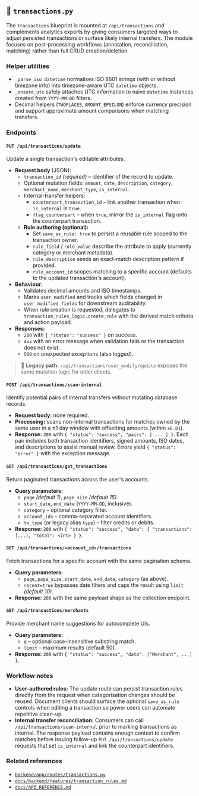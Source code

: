 ## 📘 `transactions.py`

The `transactions` blueprint is mounted at `/api/transactions` and complements
analytics exports by giving consumers targeted ways to adjust persisted
transactions or surface likely internal transfers. The module focuses on
post-processing workflows (annotation, reconciliation, matching) rather than
full CRUD creation/deletion.

### Helper utilities

- `_parse_iso_datetime` normalises ISO 8601 strings (with or without timezone
  info) into timezone-aware UTC `datetime` objects.
- `_ensure_utc` safely attaches UTC information to naive `datetime` instances
  created from `YYYY-MM-DD` filters.
- Decimal helpers (`TWOPLACES`, `AMOUNT_EPSILON`) enforce currency precision
  and support approximate amount comparisons when matching transfers.

### Endpoints

#### `PUT /api/transactions/update`

Update a single transaction's editable attributes.

- **Request body** (JSON):
  - `transaction_id` *(required)* – identifier of the record to update.
  - Optional mutation fields: `amount`, `date`, `description`, `category`,
    `merchant_name`, `merchant_type`, `is_internal`.
  - Internal-transfer helpers:
    - `counterpart_transaction_id` – link another transaction when
      `is_internal` is `true`.
    - `flag_counterpart` – when `true`, mirror the `is_internal` flag onto the
      counterpart transaction.
  - **Rule authoring (optional):**
    - Set `save_as_rule: true` to persist a reusable rule scoped to the
      transaction owner.
    - `rule_field` / `rule_value` describe the attribute to apply (currently
      category or merchant metadata).
    - `rule_description` seeds an exact-match description pattern if provided.
    - `rule_account_id` scopes matching to a specific account (defaults to the
      updated transaction's account).
- **Behaviour:**
  - Validates decimal amounts and ISO timestamps.
  - Marks `user_modified` and tracks which fields changed in
    `user_modified_fields` for downstream auditability.
  - When rule creation is requested, delegates to
    `transaction_rules_logic.create_rule` with the derived match criteria and
    action payload.
- **Responses:**
  - `200` with `{ "status": "success" }` on success.
  - `4xx` with an error message when validation fails or the transaction does
    not exist.
  - `500` on unexpected exceptions (also logged).

> 🔁 **Legacy path:** `/api/transactions/user_modify/update` exposes the same
> mutation logic for older clients.

#### `POST /api/transactions/scan-internal`

Identify potential pairs of internal transfers without mutating database
records.

- **Request body:** none required.
- **Processing:** scans non-internal transactions for matches owned by the same
  user in a ±1 day window with offsetting amounts (within `±0.01`).
- **Response:** `200` with `{ "status": "success", "pairs": [ ... ] }`. Each
  pair includes both transaction identifiers, signed amounts, ISO dates, and
  descriptions to assist manual review. Errors yield `{ "status": "error" }`
  with the exception message.

#### `GET /api/transactions/get_transactions`

Return paginated transactions across the user's accounts.

- **Query parameters:**
  - `page` *(default 1)*, `page_size` *(default 15)*.
  - `start_date`, `end_date` (`YYYY-MM-DD`, inclusive).
  - `category` – optional category filter.
  - `account_ids` – comma-separated account identifiers.
  - `tx_type` (or legacy alias `type`) – filter credits or debits.
- **Response:** `200` with `{ "status": "success", "data": { "transactions":
  [...], "total": <int> } }`.

#### `GET /api/transactions/<account_id>/transactions`

Fetch transactions for a specific account with the same pagination schema.

- **Query parameters:**
  - `page`, `page_size`, `start_date`, `end_date`, `category` (as above).
  - `recent=true` bypasses date filters and caps the result using `limit`
    *(default 10)*.
- **Response:** `200` with the same payload shape as the collection endpoint.

#### `GET /api/transactions/merchants`

Provide merchant name suggestions for autocomplete UIs.

- **Query parameters:**
  - `q` – optional case-insensitive substring match.
  - `limit` – maximum results (default 50).
- **Response:** `200` with `{ "status": "success", "data": ["Merchant", ...] }`.

### Workflow notes

- **User-authored rules:** The update route can persist transaction rules
  directly from the request when categorisation changes should be reused.
  Document clients should surface the optional `save_as_rule` controls when
  editing a transaction so power users can automate repetitive clean-up.
- **Internal transfer reconciliation:** Consumers can call
  `/api/transactions/scan-internal` prior to marking transactions as internal.
  The response payload contains enough context to confirm matches before
  issuing follow-up `PUT /api/transactions/update` requests that set
  `is_internal` and link the counterpart identifiers.

### Related references

- [`backend/app/routes/transactions.py`](../../../backend/app/routes/transactions.py)
- [`docs/backend/features/transaction_rules.md`](../../backend/features/transaction_rules.md)
- [`docs/API_REFERENCE.md`](../../API_REFERENCE.md)
